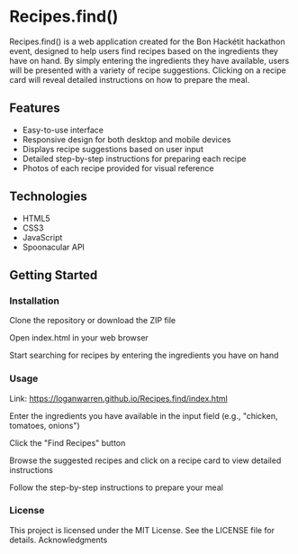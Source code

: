 # Recipes.find()

Recipes.find() is a web application created for the Bon Hackétit hackathon event, designed to help users find recipes based on the ingredients they have on hand. By simply entering the ingredients they have available, users will be presented with a variety of recipe suggestions. Clicking on a recipe card will reveal detailed instructions on how to prepare the meal.
## Features

- Easy-to-use interface
- Responsive design for both desktop and mobile devices
- Displays recipe suggestions based on user input
- Detailed step-by-step instructions for preparing each recipe
- Photos of each recipe provided for visual reference

## Technologies

- HTML5
- CSS3
- JavaScript
- Spoonacular API

## Getting Started
### Installation

Clone the repository or download the ZIP file

Open index.html in your web browser

Start searching for recipes by entering the ingredients you have on hand

### Usage

Link: https://loganwarren.github.io/Recipes.find/index.html 

Enter the ingredients you have available in the input field (e.g., "chicken, tomatoes, onions")

Click the "Find Recipes" button

Browse the suggested recipes and click on a recipe card to view detailed instructions

Follow the step-by-step instructions to prepare your meal

### License

This project is licensed under the MIT License. See the LICENSE file for details.
Acknowledgments
